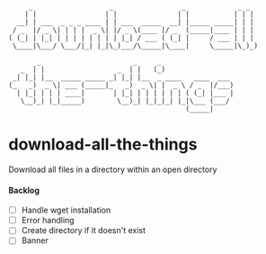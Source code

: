 ```

     _                   _                 _             _ _  
    | |                 | |               | |           | | | 
  __| | ___  _ _ _ ____ | | ___  _____  __| |_____ _____| | | 
 / _  |/ _ \| | | |  _ \| |/ _ \(____ |/ _  (_____|____ | | | 
( (_| | |_| | | | | | | | | |_| / ___ ( (_| |     / ___ | | | 
 \____|\___/ \___/|_| |_|\_)___/\_____|\____|     \_____|\_)_)
                                                              
       _                       _     _                  
   _  | |                  _  | |   (_)                 
 _| |_| |__  _____ _____ _| |_| |__  _ ____   ____  ___ 
(_   _)  _ \| ___ (_____|_   _)  _ \| |  _ \ / _  |/___)
  | |_| | | | ____|       | |_| | | | | | | ( (_| |___ |
   \__)_| |_|_____)        \__)_| |_|_|_| |_|\___ (___/ 
                                            (_____|     
```

# download-all-the-things
Download all files in a directory within an open directory

#### Backlog 
- [ ] Handle wget installation
- [ ] Error handling
- [ ] Create directory if it doesn't exist
- [ ] Banner
